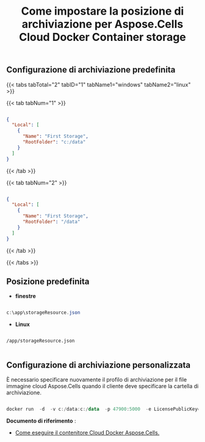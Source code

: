 ﻿---
title: Come impostare la posizione di archiviazione per Aspose.Cells Cloud Docker Container storage
second_title: Documen
ArticleTitle: Aspose.Cells Cloud Docker Container Storage Configuratio
linktitle: Container Storag
type: docs
url: /it/docker/storage/
description: Come impostare la posizione di archiviazione per l'archiviazione del contenitore Cloud Docker Aspose.Cells
weight: 30
kwords: Excel Contenitore Docker cloud, Contenitore Docker self-cloud, Contenitore Docker REST, Foglio di calcolo, PDF, CSV, Json, Markdown, Immagine Docker, Esegui contenitore Docker
---
## Configurazione di archiviazione predefinita ##

{{< tabs tabTotal="2" tabID="1" tabName1="windows" tabName2="linux" >}}

{{< tab tabNum="1" >}}

``` json

{
  "Local": [
    {
      "Name": "First Storage",
      "RootFolder": "c:/data"
    }
  ]
}
```

{{< /tab >}}

{{< tab tabNum="2" >}}

``` json

{
  "Local": [
    {
      "Name": "First Storage",
      "RootFolder": "/data"
    }
  ]
}

```

{{< /tab >}}

{{< /tabs >}}

##  Posizione predefinita ##

- **finestre**

```powershell

c:\app\storageResource.json

```

- **Linux**

```linux

/app/storageResource.json


```

##  Configurazione di archiviazione personalizzata ##

È necessario specificare nuovamente il profilo di archiviazione per il file immagine cloud Aspose.Cells quando il cliente deve specificare la cartella di archiviazione.

``` powershell

docker run  -d  -v c:/data:c:/data  -p 47900:5000  -e LicensePublicKey=yourLicensePublicKey  -e LicensePrivateKey=yourLicensePrivateKey  -e storagesCredentialsFilePath=c:/data/storageResource.json --name asposecellscloud aspose/cells-cloud:ltsc2019.22.9.0

```

**Documento di riferimento** :

- [Come eseguire il contenitore Cloud Docker Aspose.Cells.]( https://docs.aspose.cloud/cells/run-aspose-cells-cloud-docker-container/)
